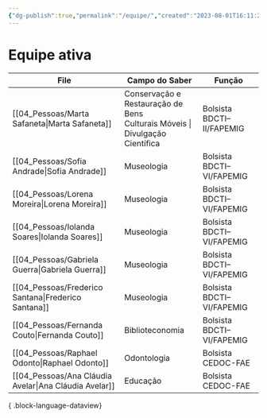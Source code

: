 ```yaml
---
{"dg-publish":true,"permalink":"/equipe/","created":"2023-08-01T16:11:20.491-03:00","updated":"2023-08-08T11:16:10.263-03:00"}
---
```



# Equipe ativa

| File                                                     | Campo do Saber                                                                   | Função                    |
| -------------------------------------------------------- | -------------------------------------------------------------------------------- | ------------------------- |
| [[04_Pessoas/Marta Safaneta\|Marta Safaneta]]         | Conservação e Restauração de Bens <br> Culturais Móveis \| Divulgação Científica | Bolsista BDCTI–II/FAPEMIG |
| [[04_Pessoas/Sofia Andrade\|Sofia Andrade]]           | Museologia                                                                       | Bolsista BDCTI–VI/FAPEMIG |
| [[04_Pessoas/Lorena Moreira\|Lorena Moreira]]         | Museologia                                                                       | Bolsista BDCTI–VI/FAPEMIG |
| [[04_Pessoas/Iolanda Soares\|Iolanda Soares]]         | Museologia                                                                       | Bolsista BDCTI–VI/FAPEMIG |
| [[04_Pessoas/Gabriela Guerra\|Gabriela Guerra]]       | Museologia                                                                       | Bolsista BDCTI–VI/FAPEMIG |
| [[04_Pessoas/Frederico Santana\|Frederico Santana]]   | Museologia                                                                       | Bolsista BDCTI–VI/FAPEMIG |
| [[04_Pessoas/Fernanda Couto\|Fernanda Couto]]         | Biblioteconomia                                                                  | Bolsista BDCTI–VI/FAPEMIG |
| [[04_Pessoas/Raphael Odonto\|Raphael Odonto]]         | Odontologia                                                                      | Bolsista CEDOC-FAE        |
| [[04_Pessoas/Ana Cláudia Avelar\|Ana Cláudia Avelar]] | Educação                                                                         | Bolsista CEDOC-FAE        |

{ .block-language-dataview}
